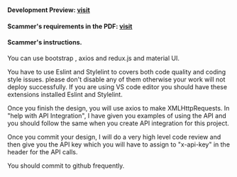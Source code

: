 #

#### Development Preview: [visit](https://dash.toxdes.vercel.app/)

#### Scammer's requirements in the PDF: [visit](./test_for_react_candidate.pdf)

#### Scammer's instructions.
You can use bootstrap , axios and redux.js and material UI.

You have to use Eslint and Stylelint to covers both code quality and coding style issues. please don't disable any of them otherwise your work will not deploy successfully. If you are using VS code editor you should have these extensions installed Eslint and Stylelint.

Once you finish the design, you will use axios to make XMLHttpRequests. In "help with API Integration", I have given you examples of using the API and you should follow the same when you create API integration for this project.

Once you commit your design, I will do a very high level code review and then give you the API key which you will have to assign to "x-api-key" in the header for the API calls.

You should commit to github frequently.
